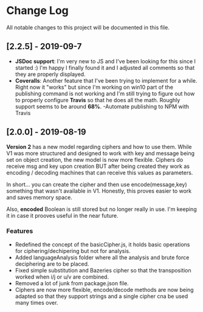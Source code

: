 # Change Log

All notable changes to this project will be documented in this file.

## [2.2.5] - 2019-09-7

- **JSDoc support**: I'm very new to JS and I've been looking for this since I started :) I'm happy I finally found it and I adjusted all comments so that they are properly displayed.
- **Coveralls**: Another feature that I've been trying to implement for a while. Right now it "works" but since I'm working on win10 part of the publishing command is not working and I'm still trying to figure out how to properly configure **Travis** so that he does all the math. Roughly support seems to be around **68%**.
-Automate publishing to NPM with Travis 

## [2.0.0] - 2019-08-19

**Version 2** has a new model regarding ciphers and how to use them. While V1 was more structured and designed to work with key and message being set on object creation,
the new model is now more flexible. Ciphers do receive msg and key upon creation BUT after being created they work as encoding / decoding machines that can receive this values
as parameters.

In short... you can create the cipher and then use encode(message,key) something that wasn't available in V1. Honestly, this proves easier to work and saves memory space.

Also, **encoded** Boolean is still stored but no longer really in use. I'm keeping it in case it prooves useful in the near future.

### Features

- Redefined the concept of the basicCipher.js, it holds basic operations for ciphering/dechipering but not for analysis.
- Added languageAnalysis folder where all the analysis and brute force deciphering are to be placed.
- Fixed simple substitution and Bazeries cipher so that the transposition worked when i/j or u/v are combined.
- Removed a lot of junk from package.json file.
- Ciphers are now more flexible, encode/decode methods are now being adapted so that they support strings and a single cipher cna be used many times over.

